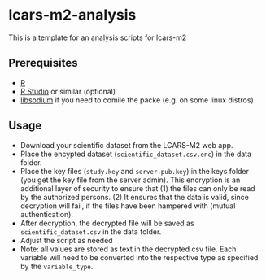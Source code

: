 # lcars-m2-analysis
This is a template for an analysis scripts for lcars-m2

## Prerequisites
- [R](https://cran.r-project.org/)
- [R Studio](https://posit.co/download/rstudio-desktop/) or similar (optional)
- [libsodium](https://doc.libsodium.org/) if you need to comile the packe (e.g. on some linux distros)

## Usage
- Download your scientific dataset from the LCARS-M2 web app.
- Place the encypted dataset (`scientific_dataset.csv.enc`) in the data folder.
- Place the key files (`study.key` and `server.pub.key`) in the keys folder (you get the key file from the server admin). This encryption is an additional layer of security to ensure that (1) the files can only be read by the authorized persons. (2) It ensures that the data is valid, since decryption will fail, if the files have been hampered with (mutual authentication).
- After decryption, the decrypted file will be saved as `scientific_dataset.csv` in the data folder.
- Adjust the script as needed
- Note: all values are stored as text in the decrypted csv file. Each variable will need to be converted into the respective type as specified by the `variable_type`.
